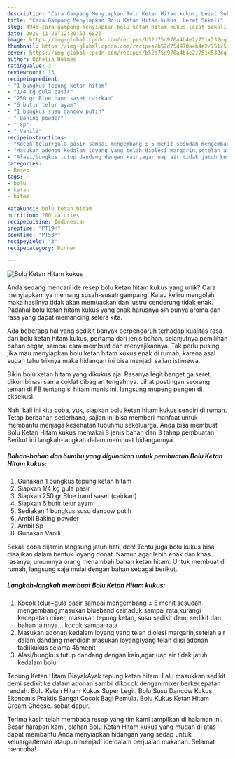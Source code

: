 ```yaml
---
description: "Cara Gampang Menyiapkan Bolu Ketan Hitam kukus, Lezat Sekali"
title: "Cara Gampang Menyiapkan Bolu Ketan Hitam kukus, Lezat Sekali"
slug: 4945-cara-gampang-menyiapkan-bolu-ketan-hitam-kukus-lezat-sekali
date: 2020-11-20T12:20:53.682Z
image: https://img-global.cpcdn.com/recipes/b52d75d970a4b4e2/751x532cq70/bolu-ketan-hitam-kukus-foto-resep-utama.jpg
thumbnail: https://img-global.cpcdn.com/recipes/b52d75d970a4b4e2/751x532cq70/bolu-ketan-hitam-kukus-foto-resep-utama.jpg
cover: https://img-global.cpcdn.com/recipes/b52d75d970a4b4e2/751x532cq70/bolu-ketan-hitam-kukus-foto-resep-utama.jpg
author: Ophelia Holmes
ratingvalue: 3
reviewcount: 13
recipeingredient:
- "1 bungkus tepung ketan hitam"
- "1/4 kg gula pasir"
- "250 gr Blue band saset cairkan"
- "6 butir telur ayam"
- "1 bungkus susu dancow putih"
- " Baking powder"
- " Sp"
- " Vanili"
recipeinstructions:
- "Kocok telur+gula pasir sampai mengembang ± 5 menit sesudah mengembang,masukan blueband cair,aduk sampai rata,kurangi kecepatan mixer, masukan tepung ketan, susu sedikit demi sedikit dan bahan lainnya....kocok sampai rata"
- "Masukan adonan kedalam loyang yang telah diolesi margarin,setelah air dalam dandang mendidih masukan loyang(yang telah diisi adonan tadi)kukus selama 45menit"
- "Alasi/bungkus tutup dandang dengan kain,agar uap air tidak jatuh kedalam bolu"
categories:
- Resep
tags:
- bolu
- ketan
- hitam

katakunci: bolu ketan hitam 
nutrition: 280 calories
recipecuisine: Indonesian
preptime: "PT19M"
cooktime: "PT53M"
recipeyield: "3"
recipecategory: Dinner

---
```



![Bolu Ketan Hitam kukus](https://img-global.cpcdn.com/recipes/b52d75d970a4b4e2/751x532cq70/bolu-ketan-hitam-kukus-foto-resep-utama.jpg)

Anda sedang mencari ide resep bolu ketan hitam kukus yang unik? Cara menyiapkannya memang susah-susah gampang. Kalau keliru mengolah maka hasilnya tidak akan memuaskan dan justru cenderung tidak enak. Padahal bolu ketan hitam kukus yang enak harusnya sih punya aroma dan rasa yang dapat memancing selera kita.

Ada beberapa hal yang sedikit banyak berpengaruh terhadap kualitas rasa dari bolu ketan hitam kukus, pertama dari jenis bahan, selanjutnya pemilihan bahan segar, sampai cara membuat dan menyajikannya. Tak perlu pusing jika mau menyiapkan bolu ketan hitam kukus enak di rumah, karena asal sudah tahu triknya maka hidangan ini bisa menjadi sajian istimewa.

Bikin bolu ketan hitam yang dikukus aja. Rasanya legit banget ga seret, dikombinasi sama coklat dibagian tengahnya. Lihat postingan seorang teman di FB tentang si hitam manis ini, langsung mupeng pengen di eksekusi.


Nah, kali ini kita coba, yuk, siapkan bolu ketan hitam kukus sendiri di rumah. Tetap berbahan sederhana, sajian ini bisa memberi manfaat untuk membantu menjaga kesehatan tubuhmu sekeluarga. Anda bisa membuat Bolu Ketan Hitam kukus memakai 8 jenis bahan dan 3 tahap pembuatan. Berikut ini langkah-langkah dalam membuat hidangannya.

<!--inarticleads1-->

##### Bahan-bahan dan bumbu yang digunakan untuk pembuatan Bolu Ketan Hitam kukus:

1. Gunakan 1 bungkus tepung ketan hitam
1. Siapkan 1/4 kg gula pasir
1. Siapkan 250 gr Blue band saset (cairkan)
1. Siapkan 6 butir telur ayam
1. Sediakan 1 bungkus susu dancow putih
1. Ambil  Baking powder
1. Ambil  Sp
1. Gunakan  Vanili


Sekali coba dijamin langsung jatuh hati, deh! Tentu juga bolu kukus bisa disajikan dalam bentuk loyang donat. Namun agar lebih enak dan khas rasanya, umumnya orang menambah bahan ketan hitam. Untuk membuat di rumah, langsung saja mulai dengan bahan sebagai berikut. 

<!--inarticleads2-->

##### Langkah-langkah membuat Bolu Ketan Hitam kukus:

1. Kocok telur+gula pasir sampai mengembang ± 5 menit sesudah mengembang,masukan blueband cair,aduk sampai rata,kurangi kecepatan mixer, masukan tepung ketan, susu sedikit demi sedikit dan bahan lainnya....kocok sampai rata
1. Masukan adonan kedalam loyang yang telah diolesi margarin,setelah air dalam dandang mendidih masukan loyang(yang telah diisi adonan tadi)kukus selama 45menit
1. Alasi/bungkus tutup dandang dengan kain,agar uap air tidak jatuh kedalam bolu


Tepung Ketan Hitam DiayakAyak tepung ketan hitam. Lalu masukkan sedikit demi sedikit ke dalam adonan sambil dikocok dengan mixer berkecepatan rendah. Bolu Ketan Hitam Kukus Super Legit. Bolu Susu Dancow Kukus Ekonomis Praktis Sangat Cocok Bagi Pemula. Bolu Kukus Ketan Hitam Cream Cheese. sobat dapur. 

Terima kasih telah membaca resep yang tim kami tampilkan di halaman ini. Besar harapan kami, olahan Bolu Ketan Hitam kukus yang mudah di atas dapat membantu Anda menyiapkan hidangan yang sedap untuk keluarga/teman ataupun menjadi ide dalam berjualan makanan. Selamat mencoba!
